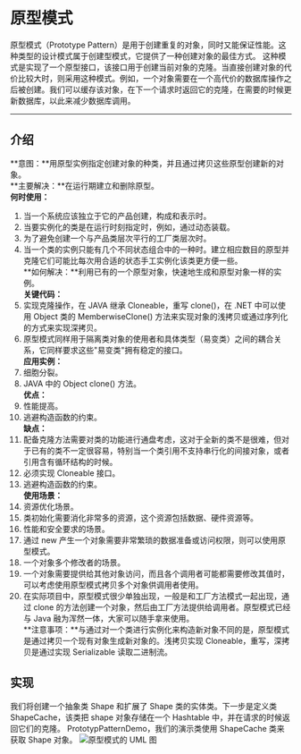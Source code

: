 # 原型模式
原型模式（Prototype Pattern）是用于创建重复的对象，同时又能保证性能。这种类型的设计模式属于创建型模式，它提供了一种创建对象的最佳方式。
这种模式是实现了一个原型接口，该接口用于创建当前对象的克隆。当直接创建对象的代价比较大时，则采用这种模式。例如，一个对象需要在一个高代价的数据库操作之后被创建。我们可以缓存该对象，在下一个请求时返回它的克隆，在需要的时候更新数据库，以此来减少数据库调用。
******
## 介绍
**意图：**用原型实例指定创建对象的种类，并且通过拷贝这些原型创建新的对象。  
**主要解决：**在运行期建立和删除原型。  
**何时使用：**  
1. 当一个系统应该独立于它的产品创建，构成和表示时。  
2. 当要实例化的类是在运行时刻指定时，例如，通过动态装载。  
3. 为了避免创建一个与产品类层次平行的工厂类层次时。  
4. 当一个类的实例只能有几个不同状态组合中的一种时。建立相应数目的原型并克隆它们可能比每次用合适的状态手工实例化该类更方便一些。  
**如何解决：**利用已有的一个原型对象，快速地生成和原型对象一样的实例。  
**关键代码：**  
1. 实现克隆操作，在 JAVA 继承 Cloneable，重写 clone()，在 .NET 中可以使用 Object 类的 MemberwiseClone() 方法来实现对象的浅拷贝或通过序列化的方式来实现深拷贝。  
2. 原型模式同样用于隔离类对象的使用者和具体类型（易变类）之间的耦合关系，它同样要求这些"易变类"拥有稳定的接口。  
**应用实例：**  
1. 细胞分裂。  
2. JAVA 中的 Object clone() 方法。  
**优点：**  
1. 性能提高。  
2. 逃避构造函数的约束。  
**缺点：**  
1. 配备克隆方法需要对类的功能进行通盘考虑，这对于全新的类不是很难，但对于已有的类不一定很容易，特别当一个类引用不支持串行化的间接对象，或者引用含有循环结构的时候。  
2. 必须实现 Cloneable 接口。  
3. 逃避构造函数的约束。  
**使用场景：**  
1. 资源优化场景。  
2. 类初始化需要消化非常多的资源，这个资源包括数据、硬件资源等。  
3. 性能和安全要求的场景。  
4. 通过 new 产生一个对象需要非常繁琐的数据准备或访问权限，则可以使用原型模式。  
5. 一个对象多个修改者的场景。  
6. 一个对象需要提供给其他对象访问，而且各个调用者可能都需要修改其值时，可以考虑使用原型模式拷贝多个对象供调用者使用。  
7. 在实际项目中，原型模式很少单独出现，一般是和工厂方法模式一起出现，通过 clone 的方法创建一个对象，然后由工厂方法提供给调用者。原型模式已经与 Java 融为浑然一体，大家可以随手拿来使用。  
**注意事项：**与通过对一个类进行实例化来构造新对象不同的是，原型模式是通过拷贝一个现有对象生成新对象的。浅拷贝实现 Cloneable，重写，深拷贝是通过实现 Serializable 读取二进制流。  
## 实现
我们将创建一个抽象类 Shape 和扩展了 Shape 类的实体类。下一步是定义类 ShapeCache，该类把 shape 对象存储在一个 Hashtable 中，并在请求的时候返回它们的克隆。
PrototypPatternDemo，我们的演示类使用 ShapeCache 类来获取 Shape 对象。
![原型模式的 UML 图](http://www.runoob.com/wp-content/uploads/2014/08/prototype_pattern_uml_diagram.jpg)
